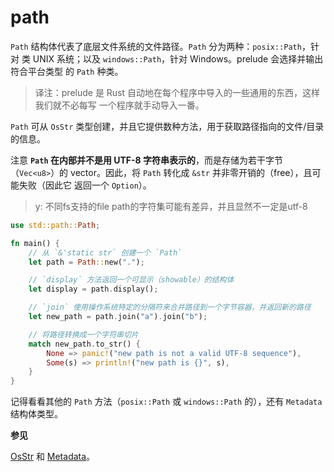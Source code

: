 

# path



`Path` 结构体代表了底层文件系统的文件路径。`Path` 分为两种：`posix::Path`，针对 类 UNIX 系统；以及 `windows::Path`，针对 Windows。prelude 会选择并输出符合平台类型 的 `Path` 种类。

> 译注：prelude 是 Rust 自动地在每个程序中导入的一些通用的东西，这样我们就不必每写 一个程序就手动导入一番。

`Path` 可从 `OsStr` 类型创建，并且它提供数种方法，用于获取路径指向的文件/目录 的信息。

注意 **`Path` 在内部并不是用 UTF-8 字符串表示的**，而是存储为若干字节（`Vec<u8>`）的 vector。因此，将 `Path` 转化成 `&str` 并非零开销的（free），且可能失败（因此它 返回一个 `Option`）。

> y: 不同fs支持的file path的字符集可能有差异，并且显然不一定是utf-8

```rust
use std::path::Path;

fn main() {
    // 从 `&'static str` 创建一个 `Path`
    let path = Path::new(".");

    // `display` 方法返回一个可显示（showable）的结构体
    let display = path.display();

    // `join` 使用操作系统特定的分隔符来合并路径到一个字节容器，并返回新的路径
    let new_path = path.join("a").join("b");

    // 将路径转换成一个字符串切片
    match new_path.to_str() {
        None => panic!("new path is not a valid UTF-8 sequence"),
        Some(s) => println!("new path is {}", s),
    }
}
```

记得看看其他的 `Path` 方法（`posix::Path` 或 `windows::Path` 的），还有 `Metadata` 结构体类型。

**参见**

[OsStr](https://rustwiki.org/zh-CN/std/ffi/struct.OsStr.html) 和 [Metadata](https://rustwiki.org/zh-CN/std/fs/struct.Metadata.html)。









